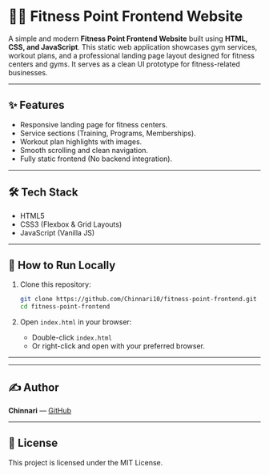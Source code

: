 # 🏋️‍♂️ Fitness Point Frontend Website

A simple and modern **Fitness Point Frontend Website** built using **HTML, CSS, and JavaScript**. This static web application showcases gym services, workout plans, and a professional landing page layout designed for fitness centers and gyms. It serves as a clean UI prototype for fitness-related businesses.

---

## ✨ Features
- Responsive landing page for fitness centers.
- Service sections (Training, Programs, Memberships).
- Workout plan highlights with images.
- Smooth scrolling and clean navigation.
- Fully static frontend (No backend integration).

---

## 🛠️ Tech Stack
- HTML5
- CSS3 (Flexbox & Grid Layouts)
- JavaScript (Vanilla JS)

---

## 🚀 How to Run Locally
1. Clone this repository:
    ```bash
    git clone https://github.com/Chinnari10/fitness-point-frontend.git
    cd fitness-point-frontend
    ```

2. Open `index.html` in your browser:
    - Double-click `index.html`
    - Or right-click and open with your preferred browser.

---


---

## ✍️ Author
**Chinnari** — [GitHub](https://github.com/Chinnari10)

---

## 📜 License
This project is licensed under the MIT License.
